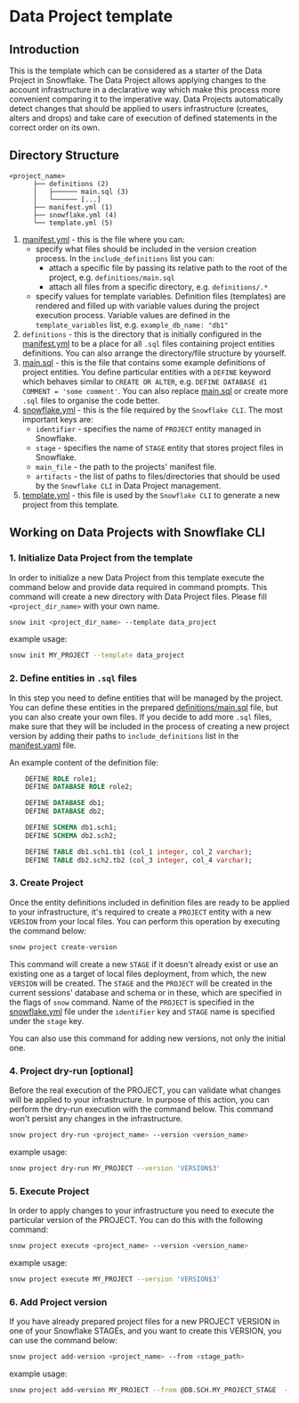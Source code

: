 # Data Project template

## Introduction

This is the template which can be considered as a starter of the Data Project in Snowflake. The Data
Project allows applying changes to the account infrastructure in a declarative way which make this
process more convenient comparing it to the imperative way. Data Projects automatically detect changes
that should be applied to users infrastructure (creates, alters and drops) and take care of execution
of defined statements in the correct order on its own.

## Directory Structure

```
<project_name>
      ├── definitions (2)
      │   ├────── main.sql (3)
      │   └────── [...]
      ├── manifest.yml (1)
      ├── snowflake.yml (4)
      └── template.yml (5)
```

1. [manifest.yml][manifest] - this is the file where you can:
    * specify what files should be included in the version creation process. In the `include_definitions` list you can:
      * attach a specific file by passing its relative path to the root of the project, e.g. `definitions/main.sql`
      * attach all files from a specific directory, e.g. `definitions/.*`
    * specify values for template variables. Definition files (templates) are rendered and filled up with variable values during the project execution process. Variable values are defined in the `template_variables` list, e.g. `example_db_name: "db1"`
2. `definitions` - this is the directory that is initially configured in the [manifest.yml][manifest] to be a place for all `.sql` files containing project entities definitions. You can also arrange the directory/file structure by yourself.
3. [main.sql][main.sql] - this is the file that contains some example definitions of project entities. You define particular entities with a `DEFINE` keyword which behaves similar to `CREATE OR ALTER`, e.g. `DEFINE DATABASE d1 COMMENT = 'some comment'`. You can also replace [main.sql][main.sql] or create more `.sql` files to organise the code better.
4. [snowflake.yml][snowflake] - this is the file required by the `Snowflake CLI`. The most important keys are:
    * `identifier` - specifies the name of `PROJECT` entity managed in Snowflake.
    * `stage` - specifies the name of `STAGE` entity that stores project files in Snowflake.
    * `main_file` - the path to the projects' manifest file.
    * `artifacts` - the list of paths to files/directories that should be used by the `Snowflake CLI` in Data Project management.
5. [template.yml][template] - this file is used by the `Snowflake CLI` to generate a new project from this template.

## Working on Data Projects with Snowflake CLI

### 1. Initialize Data Project from the template

In order to initialize a new Data Project from this template execute the command below and provide data required in command prompts. This command will create a new directory with Data Project files. Please fill `<project_dir_name>` with your own name.

```bash
snow init <project_dir_name> --template data_project
```

example usage:

```bash
snow init MY_PROJECT --template data_project
```

### 2. Define entities in `.sql` files

In this step you need to define entities that will be managed by the project. You can define these
entities in the prepared [definitions/main.sql][main.sql] file, but you can also create your own files. If you
decide to add more `.sql` files, make sure that they will be included in the process of creating a new
project version by adding their paths to `include_definitions` list in the [manifest.yaml][manifest] file.

An example content of the definition file:
```sql
    DEFINE ROLE role1;
    DEFINE DATABASE ROLE role2;

    DEFINE DATABASE db1;
    DEFINE DATABASE db2;

    DEFINE SCHEMA db1.sch1;
    DEFINE SCHEMA db2.sch2;

    DEFINE TABLE db1.sch1.tb1 (col_1 integer, col_2 varchar);
    DEFINE TABLE db2.sch2.tb2 (col_3 integer, col_4 varchar);
```

### 3. Create Project

Once the entity definitions included in definition files are ready to be applied to your infrastructure,
it's required to create a `PROJECT` entity with a new `VERSION` from your local files. You can perform this
operation by executing the command below:

```bash
snow project create-version
```

This command will create a new `STAGE` if it doesn't already exist or use an existing one as a target
of local files deployment, from which, the new `VERSION` will be created. The `STAGE` and the `PROJECT`
will be created in the current sessions' database and schema or in these, which are specified in the
flags of `snow` command. Name of the `PROJECT` is specified in the [snowflake.yml][snowflake] file under the `identifier`
key and `STAGE` name is specified under the `stage` key.

You can also use this command for adding new versions, not only the initial one.

### 4. Project dry-run [optional]

Before the real execution of the PROJECT, you can validate what changes will be applied to your infrastructure.
In purpose of this action, you can perform the dry-run execution with the command below. This command won't
persist any changes in the infrastructure.

```bash
snow project dry-run <project_name> --version <version_name>
```

example usage:

```bash
snow project dry-run MY_PROJECT --version 'VERSION$3'
```

### 5. Execute Project

In order to apply changes to your infrastructure you need to execute the particular version of the PROJECT.
You can do this with the following command:

```bash
snow project execute <project_name> --version <version_name>
```

example usage:

```bash
snow project execute MY_PROJECT --version 'VERSION$3'
```

### 6. Add Project version

If you have already prepared project files for a new PROJECT VERSION in one of your Snowflake STAGEs,
and you want to create this VERSION, you can use the command below:

```bash
snow project add-version <project_name> --from <stage_path>
```

example usage:

```bash
snow project add-version MY_PROJECT --from @DB.SCH.MY_PROJECT_STAGE  --dbname DB --schema SCH
```

[manifest]: ./manifest.yml
[snowflake]: ./snowflake.yml
[main.sql]: ./definitions/main.sql
[template]: ./template.yml
